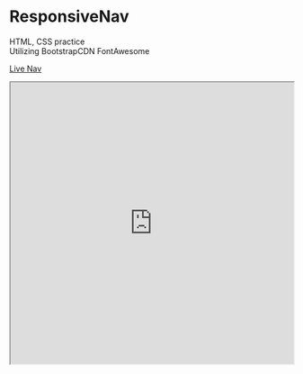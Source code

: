 # ResponsiveNav

HTML, CSS practice  
Utilizing BootstrapCDN FontAwesome

[Live Nav](https://kveitch.github.io/ResponsiveNav/)

<iframe
  src="https://kveitch.github.io/ResponsiveNav/"
  style="width:100%; height:500px;"
></iframe>
